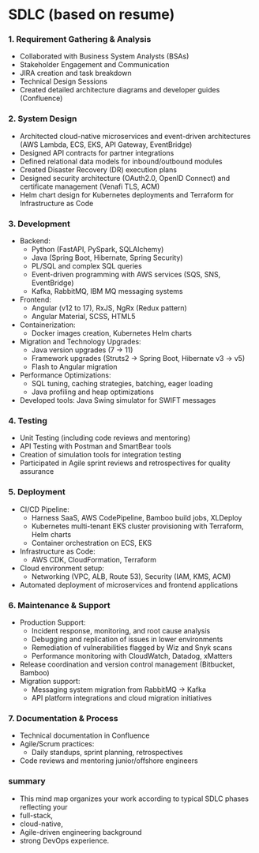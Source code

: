 # SDLC  (based on resume)

### 1. **Requirement Gathering \& Analysis**

- Collaborated with Business System Analysts (BSAs)
- Stakeholder Engagement and Communication
- JIRA creation and task breakdown
- Technical Design Sessions
- Created detailed architecture diagrams and developer guides (Confluence)


### 2. **System Design**

- Architected cloud-native microservices and event-driven architectures (AWS Lambda, ECS, EKS, API Gateway, EventBridge)
- Designed API contracts for partner integrations
- Defined relational data models for inbound/outbound modules
- Created Disaster Recovery (DR) execution plans
- Designed security architecture (OAuth2.0, OpenID Connect) and certificate management (Venafi TLS, ACM)
- Helm chart design for Kubernetes deployments and Terraform for Infrastructure as Code


### 3. **Development**

- Backend:
    - Python (FastAPI, PySpark, SQLAlchemy)
    - Java (Spring Boot, Hibernate, Spring Security)
    - PL/SQL and complex SQL queries
    - Event-driven programming with AWS services (SQS, SNS, EventBridge)
    - Kafka, RabbitMQ, IBM MQ messaging systems
- Frontend:
    - Angular (v12 to 17), RxJS, NgRx (Redux pattern)
    - Angular Material, SCSS, HTML5
- Containerization:
    - Docker images creation, Kubernetes Helm charts
- Migration and Technology Upgrades:
    - Java version upgrades (7 → 11)
    - Framework upgrades (Struts2 → Spring Boot, Hibernate v3 → v5)
    - Flash to Angular migration
- Performance Optimizations:
    - SQL tuning, caching strategies, batching, eager loading
    - Java profiling and heap optimizations
- Developed tools: Java Swing simulator for SWIFT messages


### 4. **Testing**

- Unit Testing (including code reviews and mentoring)
- API Testing with Postman and SmartBear tools
- Creation of simulation tools for integration testing
- Participated in Agile sprint reviews and retrospectives for quality assurance


### 5. **Deployment**

- CI/CD Pipeline:
    - Harness SaaS, AWS CodePipeline, Bamboo build jobs, XLDeploy
    - Kubernetes multi-tenant EKS cluster provisioning with Terraform, Helm charts
    - Container orchestration on ECS, EKS
- Infrastructure as Code:
    - AWS CDK, CloudFormation, Terraform
- Cloud environment setup:
    - Networking (VPC, ALB, Route 53), Security (IAM, KMS, ACM)
- Automated deployment of microservices and frontend applications


### 6. **Maintenance \& Support**

- Production Support:
    - Incident response, monitoring, and root cause analysis
    - Debugging and replication of issues in lower environments
    - Remediation of vulnerabilities flagged by Wiz and Snyk scans
    - Performance monitoring with CloudWatch, Datadog, xMatters
- Release coordination and version control management (Bitbucket, Bamboo)
- Migration support:
    - Messaging system migration from RabbitMQ → Kafka
    - API platform integrations and cloud migration initiatives


### 7. **Documentation \& Process**

- Technical documentation in Confluence
- Agile/Scrum practices:
    - Daily standups, sprint planning, retrospectives
- Code reviews and mentoring junior/offshore engineers

### summary
- This mind map organizes your work according to typical SDLC phases reflecting your
- full-stack, 
- cloud-native, 
- Agile-driven engineering background 
- strong DevOps experience.





